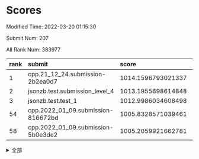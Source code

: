 # Scores

Modified Time: 2022-03-20 01:15:30

Submit Num: 207

All Rank Num: 383977

| rank |               submit               |       score        |       sigma        | pk_num |
| :--- | :--------------------------------- | :----------------- | :----------------- | :----- |
| 1    | cpp.21_12_24.submission-2b2ea0d7   | 1014.1596793021337 | 0.8126853515020449 | 7420   |
| 2    | jsonzb.test.submission_level_4     | 1013.1955698614848 | 0.8009256432500838 | 7419   |
| 3    | jsonzb.test.test_1                 | 1012.9986034608498 | 0.7820318551486127 | 7422   |
| 54   | cpp.2022_01_09.submission-816672bd | 1005.8328571039461 | 0.7248792810598071 | 7419   |
| 58   | cpp.2022_01_09.submission-5b0e3de2 | 1005.2059921662781 | 0.7318213249425298 | 7423   |


<details>
<summary>全部</summary>

| rank |                 submit                 |       score        |       sigma        | pk_num |
| :--- | :------------------------------------- | :----------------- | :----------------- | :----- |
| 1    | cpp.21_12_24.submission-2b2ea0d7       | 1014.1596793021337 | 0.8126853515020449 | 7420   |
| 2    | jsonzb.test.submission_level_4         | 1013.1955698614848 | 0.8009256432500838 | 7419   |
| 3    | jsonzb.test.test_1                     | 1012.9986034608498 | 0.7820318551486127 | 7422   |
| 4    | gobigger.level_3.submission_level_3_46 | 1011.6326119594293 | 0.7781331178718079 | 7418   |
| 5    | gobigger.level_3.submission_level_3_20 | 1011.2076925573178 | 0.7681039954256773 | 7424   |
| 6    | gobigger.level_3.submission_level_3_40 | 1011.1719775283067 | 0.7823608283228042 | 7420   |
| 7    | gobigger.level_3.submission_level_3_1  | 1011.1643557172732 | 0.7491110537911175 | 7416   |
| 8    | gobigger.level_3.submission_level_3_14 | 1011.0720128143927 | 0.773288798028624  | 7420   |
| 9    | gobigger.level_3.submission_level_3_28 | 1010.9118660712684 | 0.8055612832274055 | 7423   |
| 10   | gobigger.level_3.submission_level_3_15 | 1010.853209354251  | 0.7708613947597734 | 7426   |
| 11   | gobigger.level_3.submission_level_3_49 | 1010.6877092976015 | 0.7771371259781774 | 7418   |
| 12   | gobigger.level_3.submission_level_3_37 | 1010.6457437160082 | 0.7655372231034704 | 7418   |
| 13   | gobigger.level_3.submission_level_3_6  | 1010.5924616101811 | 0.7599361200501349 | 7422   |
| 14   | gobigger.level_3.submission_level_3_18 | 1010.4351348766643 | 0.7494074172558316 | 7423   |
| 15   | gobigger.level_3.submission_level_3_0  | 1010.43503906535   | 0.7244988047645872 | 7420   |
| 16   | gobigger.level_3.submission_level_3_5  | 1010.3704957784071 | 0.7706532515931235 | 7421   |
| 17   | gobigger.level_3.submission_level_3_32 | 1010.3259331912853 | 0.7502006957885397 | 7421   |
| 18   | gobigger.level_3.submission_level_3_43 | 1010.3235124062724 | 0.749443137130878  | 7420   |
| 19   | gobigger.level_3.submission_level_3_29 | 1010.3090817055438 | 0.7392949813698034 | 7415   |
| 20   | gobigger.level_3.submission_level_3_3  | 1010.2523382044803 | 0.76556206327992   | 7419   |
| 21   | gobigger.level_3.submission_level_3_47 | 1010.1874849545683 | 0.7534885105816156 | 7421   |
| 22   | gobigger.level_3.submission_level_3_36 | 1010.1793259303623 | 0.7599943573468257 | 7418   |
| 23   | gobigger.level_3.submission_level_3_12 | 1010.1556394023229 | 0.7353499093043812 | 7418   |
| 24   | gobigger.level_3.submission_level_3_38 | 1010.1395751617575 | 0.7310870024669884 | 7425   |
| 25   | gobigger.level_3.submission_level_3_21 | 1010.1221554746767 | 0.7584276419377985 | 7424   |
| 26   | gobigger.level_3.submission_level_3_44 | 1010.1208412660148 | 0.7624542761273466 | 7420   |
| 27   | gobigger.level_3.submission_level_3_45 | 1010.07062339621   | 0.755290461942934  | 7416   |
| 28   | gobigger.level_3.submission_level_3_16 | 1010.0510612002212 | 0.7516860374614114 | 7425   |
| 29   | gobigger.level_3.submission_level_3_19 | 1010.0396229558352 | 0.7460172640677311 | 7424   |
| 30   | gobigger.level_3.submission_level_3_31 | 1010.0158047271221 | 0.7505730651568212 | 7412   |
| 31   | gobigger.level_3.submission_level_3_33 | 1009.9634444755188 | 0.7493154192174594 | 7418   |
| 32   | gobigger.level_3.submission_level_3_27 | 1009.9216184282405 | 0.766702826786985  | 7426   |
| 33   | gobigger.level_3.submission_level_3_10 | 1009.9030727076236 | 0.7627886333416173 | 7421   |
| 34   | gobigger.level_3.submission_level_3_22 | 1009.7946758103485 | 0.7273082402179807 | 7422   |
| 35   | gobigger.level_3.submission_level_3_13 | 1009.6685553996781 | 0.7637825613891892 | 7424   |
| 36   | gobigger.level_3.submission_level_3_25 | 1009.6568663435188 | 0.7547219532525914 | 7419   |
| 37   | gobigger.level_3.submission_level_3_34 | 1009.5884083635993 | 0.7756883228451759 | 7419   |
| 38   | gobigger.level_3.submission_level_3_26 | 1009.430035547934  | 0.7483611634050447 | 7414   |
| 39   | gobigger.level_3.submission_level_3_4  | 1009.4148784963979 | 0.7414425133634821 | 7421   |
| 40   | gobigger.level_3.submission_level_3_7  | 1009.3878024592154 | 0.7542123126814222 | 7419   |
| 41   | gobigger.level_3.submission_level_3_30 | 1009.2819279288719 | 0.7609566310525047 | 7419   |
| 42   | gobigger.level_3.submission_level_3_35 | 1009.2289552611917 | 0.7344194535579962 | 7420   |
| 43   | gobigger.level_3.submission_level_3_9  | 1009.2288701576354 | 0.7732526678724658 | 7416   |
| 44   | gobigger.level_3.submission_level_3_42 | 1009.2267345140873 | 0.7519842161801097 | 7420   |
| 45   | gobigger.level_3.submission_level_3_23 | 1009.1859050182959 | 0.7487918385757076 | 7420   |
| 46   | gobigger.level_3.submission_level_3_2  | 1009.1843099374612 | 0.7437424059402536 | 7419   |
| 47   | gobigger.level_3.submission_level_3_24 | 1009.0277306774846 | 0.7560614112692555 | 7418   |
| 48   | gobigger.level_3.submission_level_3_8  | 1008.9501119130376 | 0.7506495199244242 | 7421   |
| 49   | gobigger.level_3.submission_level_3_39 | 1008.4871470239947 | 0.734404149254296  | 7424   |
| 50   | gobigger.level_3.submission_level_3_11 | 1008.3975160875616 | 0.7597594940867163 | 7422   |
| 51   | gobigger.level_3.submission_level_3_17 | 1008.3538636006783 | 0.7588265074954723 | 7424   |
| 52   | gobigger.level_3.submission_level_3_41 | 1008.156990578998  | 0.7468303131877702 | 7415   |
| 53   | gobigger.level_3.submission_level_3_48 | 1008.0863119686809 | 0.7593049720018675 | 7415   |
| 54   | cpp.2022_01_09.submission-816672bd     | 1005.8328571039461 | 0.7248792810598071 | 7419   |
| 55   | gobigger.level_1.submission_level_1_25 | 1005.6439572788313 | 0.7292951583564807 | 7419   |
| 56   | gobigger.level_1.submission_level_1_46 | 1005.2476784185288 | 0.7335211011063867 | 7415   |
| 57   | gobigger.level_1.submission_level_1_39 | 1005.2432995466779 | 0.7383554463562725 | 7421   |
| 58   | cpp.2022_01_09.submission-5b0e3de2     | 1005.2059921662781 | 0.7318213249425298 | 7423   |
| 59   | gobigger.level_1.submission_level_1_23 | 1004.9714181689593 | 0.7244963349669439 | 7420   |
| 60   | gobigger.level_1.submission_level_1_14 | 1004.7325434407985 | 0.7273281591357957 | 7421   |
| 61   | gobigger.level_1.submission_level_1_32 | 1004.5902347332872 | 0.7117481212854452 | 7421   |
| 62   | gobigger.level_1.submission_level_1_3  | 1004.5541543467165 | 0.7288806968292826 | 7423   |
| 63   | gobigger.level_1.submission_level_1_29 | 1004.3820609019283 | 0.7278336324077538 | 7419   |
| 64   | gobigger.level_1.submission_level_1_16 | 1004.3478583802856 | 0.7191998832401808 | 7422   |
| 65   | gobigger.level_1.submission_level_1_5  | 1004.3229085177393 | 0.7154807320108506 | 7420   |
| 66   | gobigger.level_1.submission_level_1_49 | 1004.1652736540277 | 0.7136921749314465 | 7419   |
| 67   | gobigger.level_1.submission_level_1_36 | 1004.1525492238046 | 0.7190398131404848 | 7417   |
| 68   | gobigger.level_1.submission_level_1_41 | 1004.0343420081372 | 0.7224239757427638 | 7416   |
| 69   | gobigger.level_1.submission_level_1_38 | 1003.9598568690723 | 0.7187718565884419 | 7420   |
| 70   | gobigger.level_1.submission_level_1_43 | 1003.959580006273  | 0.7120828080817169 | 7422   |
| 71   | gobigger.level_1.submission_level_1_13 | 1003.8281106607403 | 0.7133993664998446 | 7418   |
| 72   | gobigger.level_1.submission_level_1_48 | 1003.8017052278556 | 0.7074703895086819 | 7421   |
| 73   | gobigger.level_1.submission_level_1_0  | 1003.7238072069404 | 0.716166140191592  | 7420   |
| 74   | gobigger.level_1.submission_level_1_30 | 1003.6574197102036 | 0.7247491921646217 | 7422   |
| 75   | gobigger.level_1.submission_level_1_1  | 1003.6074482286608 | 0.7149914062470688 | 7412   |
| 76   | gobigger.level_1.submission_level_1_21 | 1003.5380631443813 | 0.7084237832960729 | 7418   |
| 77   | gobigger.level_1.submission_level_1_7  | 1003.5203968733131 | 0.7181185414789095 | 7429   |
| 78   | gobigger.level_1.submission_level_1_35 | 1003.4824093896601 | 0.7146585659817183 | 7411   |
| 79   | gobigger.level_1.submission_level_1_44 | 1003.4455877903854 | 0.7164974425608275 | 7426   |
| 80   | gobigger.level_1.submission_level_1_45 | 1003.3769641570985 | 0.7069818381848012 | 7425   |
| 81   | gobigger.level_1.submission_level_1_10 | 1003.3210964521106 | 0.7134982336946517 | 7416   |
| 82   | gobigger.level_1.submission_level_1_27 | 1003.3187200865667 | 0.7139243869475278 | 7420   |
| 83   | gobigger.level_1.submission_level_1_37 | 1003.1653638577694 | 0.7147352048810127 | 7418   |
| 84   | gobigger.level_1.submission_level_1_28 | 1003.1034311797418 | 0.7226116154598987 | 7423   |
| 85   | gobigger.level_1.submission_level_1_22 | 1003.0889817296493 | 0.7128012953598841 | 7419   |
| 86   | gobigger.level_1.submission_level_1_8  | 1003.0525785353344 | 0.720800218527263  | 7428   |
| 87   | gobigger.level_1.submission_level_1_40 | 1003.0205264600072 | 0.7112042565843192 | 7418   |
| 88   | gobigger.level_1.submission_level_1_15 | 1002.9814298848644 | 0.7162414465947256 | 7424   |
| 89   | gobigger.level_1.submission_level_1_42 | 1002.9562714283403 | 0.7181620759766076 | 7414   |
| 90   | gobigger.level_1.submission_level_1_2  | 1002.9441659658447 | 0.7125198816988575 | 7418   |
| 91   | gobigger.level_1.submission_level_1_19 | 1002.9032292862552 | 0.7156883753604133 | 7418   |
| 92   | gobigger.level_1.submission_level_1_47 | 1002.7263875933103 | 0.7135161325545476 | 7418   |
| 93   | gobigger.level_1.submission_level_1_18 | 1002.674620827957  | 0.7337356677097887 | 7418   |
| 94   | gobigger.level_1.submission_level_1_6  | 1002.6144259026509 | 0.7152777566664426 | 7420   |
| 95   | gobigger.level_1.submission_level_1_34 | 1002.5805382222684 | 0.7130104596458751 | 7417   |
| 96   | gobigger.level_1.submission_level_1_24 | 1002.5738941072132 | 0.7137401855108602 | 7414   |
| 97   | gobigger.level_1.submission_level_1_33 | 1002.5501385745987 | 0.7101396560145923 | 7417   |
| 98   | gobigger.level_1.submission_level_1_20 | 1002.4564915791801 | 0.7105457692485031 | 7423   |
| 99   | gobigger.level_1.submission_level_1_12 | 1002.4004192328769 | 0.7115410432011406 | 7422   |
| 100  | gobigger.level_1.submission_level_1_11 | 1002.219002166762  | 0.7106736347723895 | 7416   |
| 101  | gobigger.level_1.submission_level_1_4  | 1002.1885386023382 | 0.7209013449818009 | 7421   |
| 102  | gobigger.level_1.submission_level_1_17 | 1001.9452621309175 | 0.7256615694200519 | 7418   |
| 103  | gobigger.level_1.submission_level_1_31 | 1001.4915652511537 | 0.7089875876175337 | 7420   |
| 104  | gobigger.level_1.submission_level_1_26 | 1001.4857007573517 | 0.7063043177268604 | 7421   |
| 105  | gobigger.level_1.submission_level_1_9  | 1001.1367767241002 | 0.7133804706040141 | 7418   |
| 106  | gobigger.random.submission_random_46   | 997.8470611713605  | 0.7080301557825504 | 7419   |
| 107  | gobigger.random.submission_random_8    | 997.0553285686776  | 0.7086220446882842 | 7416   |
| 108  | gobigger.random.submission_random_22   | 997.0232321784337  | 0.6943791888417871 | 7422   |
| 109  | gobigger.random.submission_random_32   | 996.9888626728512  | 0.7117084717513502 | 7421   |
| 110  | gobigger.random.submission_random_12   | 996.9769782359238  | 0.7081307829405595 | 7423   |
| 111  | gobigger.random.submission_random_9    | 996.7957386174257  | 0.7027667889212302 | 7421   |
| 112  | gobigger.random.submission_random_13   | 996.7853832020104  | 0.7173433244168915 | 7421   |
| 113  | gobigger.random.submission_random_28   | 996.6891156939365  | 0.7040352124013377 | 7415   |
| 114  | gobigger.random.submission_random_38   | 996.6854774651517  | 0.7182661523691467 | 7417   |
| 115  | gobigger.random.submission_random_36   | 996.6821642980768  | 0.7240659842013476 | 7421   |
| 116  | gobigger.random.submission_random_37   | 996.5522433944791  | 0.7158518892615623 | 7421   |
| 117  | gobigger.random.submission_random_20   | 996.505603209038   | 0.7077340466160669 | 7424   |
| 118  | gobigger.random.submission_random_17   | 996.4559021335658  | 0.696582892684735  | 7417   |
| 119  | gobigger.random.submission_random_6    | 996.3663644716194  | 0.7090976661738376 | 7420   |
| 120  | gobigger.random.submission_random_7    | 996.3457316037069  | 0.6986514339366073 | 7420   |
| 121  | gobigger.random.submission_random_11   | 996.3076422870644  | 0.7082646505954691 | 7422   |
| 122  | gobigger.random.submission_random_1    | 996.2555354599715  | 0.6923125633328594 | 7417   |
| 123  | gobigger.random.submission_random_23   | 996.2487900803004  | 0.7102571451227822 | 7418   |
| 124  | gobigger.random.submission_random_5    | 996.1325854516596  | 0.7207100955194676 | 7421   |
| 125  | gobigger.random.submission_random_19   | 996.1067095188446  | 0.7188132785446375 | 7421   |
| 126  | gobigger.random.submission_random_21   | 996.1016780411009  | 0.7152640070628379 | 7424   |
| 127  | gobigger.random.submission_random_41   | 996.095747712447   | 0.7012557325351985 | 7418   |
| 128  | gobigger.random.submission_random_3    | 996.0944929798808  | 0.7033128843275701 | 7420   |
| 129  | gobigger.random.submission_random_45   | 996.025015315559   | 0.7034286822323678 | 7419   |
| 130  | gobigger.random.submission_random_16   | 996.0040643298371  | 0.7179440371316393 | 7415   |
| 131  | gobigger.random.submission_random_47   | 995.9708298597517  | 0.7119586930363576 | 7420   |
| 132  | gobigger.random.submission_random_35   | 995.8959955235754  | 0.7217739620799707 | 7420   |
| 133  | gobigger.random.submission_random_18   | 995.8850705832169  | 0.7162406063877046 | 7426   |
| 134  | gobigger.random.submission_random_49   | 995.8847614722599  | 0.7131155030871954 | 7416   |
| 135  | gobigger.random.submission_random_0    | 995.8654521901051  | 0.7110948640169176 | 7423   |
| 136  | gobigger.random.submission_random_42   | 995.8305447969351  | 0.711576285001226  | 7419   |
| 137  | gobigger.random.submission_random_34   | 995.8134579076319  | 0.7109769171912786 | 7416   |
| 138  | gobigger.random.submission_random_39   | 995.809580673968   | 0.7284690674540367 | 7422   |
| 139  | gobigger.random.submission_random_31   | 995.7090007968939  | 0.7055445327825821 | 7422   |
| 140  | gobigger.random.submission_random_27   | 995.6330193219635  | 0.7185595456258953 | 7420   |
| 141  | gobigger.random.submission_random_2    | 995.6051031505316  | 0.7204295390719996 | 7420   |
| 142  | gobigger.random.submission_random_30   | 995.579043186196   | 0.7167944817053167 | 7420   |
| 143  | gobigger.random.submission_random_26   | 995.5535297297452  | 0.7105416134646367 | 7423   |
| 144  | gobigger.random.submission_random_40   | 995.4563923903287  | 0.7169666917592871 | 7423   |
| 145  | gobigger.random.submission_random_29   | 995.4437398822954  | 0.725264436857963  | 7416   |
| 146  | gobigger.random.submission_random_48   | 995.3915879987786  | 0.7131581230980346 | 7422   |
| 147  | gobigger.random.submission_random_24   | 995.3798451055408  | 0.7196147933274268 | 7420   |
| 148  | gobigger.random.submission_random_43   | 995.2689328460996  | 0.710798267227931  | 7414   |
| 149  | gobigger.random.submission_random_33   | 995.2008749543596  | 0.710757307292009  | 7426   |
| 150  | gobigger.random.submission_random_15   | 995.1995715441266  | 0.7231792175529792 | 7418   |
| 151  | gobigger.random.submission_random_25   | 995.1058408451199  | 0.7105324932500361 | 7419   |
| 152  | gobigger.random.submission_random_14   | 995.0886433246094  | 0.7106116005438435 | 7420   |
| 153  | gobigger.random.submission_random_44   | 995.0732039105479  | 0.7221796159480214 | 7418   |
| 154  | gobigger.random.submission_random_4    | 994.849047131164   | 0.7126590314457536 | 7423   |
| 155  | gobigger.random.submission_random_10   | 994.7492702848754  | 0.7178904954446741 | 7418   |
| 156  | gobigger.level_2.submission_level_2_30 | 994.0540005766002  | 0.7255123924721071 | 7421   |
| 157  | gobigger.level_2.submission_level_2_48 | 993.4625412724472  | 0.7369588048628889 | 7420   |
| 158  | gobigger.level_2.submission_level_2_37 | 993.3636280920027  | 0.7569754582612465 | 7420   |
| 159  | gobigger.level_2.submission_level_2_45 | 993.2288654562589  | 0.7243209553833972 | 7422   |
| 160  | gobigger.level_2.submission_level_2_8  | 993.1261647134546  | 0.7348505634557275 | 7417   |
| 161  | gobigger.level_2.submission_level_2_5  | 993.0629893757965  | 0.7418175720409145 | 7416   |
| 162  | gobigger.level_2.submission_level_2_22 | 993.026010888226   | 0.7535697364379448 | 7422   |
| 163  | gobigger.level_2.submission_level_2_39 | 992.9901282109712  | 0.759227438265125  | 7415   |
| 164  | gobigger.level_2.submission_level_2_13 | 992.8581913256404  | 0.7175181393935486 | 7416   |
| 165  | gobigger.level_2.submission_level_2_34 | 992.7941801892314  | 0.7491054193038046 | 7419   |
| 166  | gobigger.level_2.submission_level_2_23 | 992.7071723389518  | 0.7302510915304327 | 7418   |
| 167  | gobigger.level_2.submission_level_2_18 | 992.6454432916905  | 0.7564753614066992 | 7423   |
| 168  | gobigger.level_2.submission_level_2_46 | 992.6304203077341  | 0.7451948832656512 | 7423   |
| 169  | gobigger.level_2.submission_level_2_19 | 992.5774442446972  | 0.7385631033250387 | 7416   |
| 170  | gobigger.level_2.submission_level_2_38 | 992.5325898554684  | 0.7531840881453257 | 7421   |
| 171  | gobigger.level_2.submission_level_2_10 | 992.4122538260291  | 0.7397665438682508 | 7425   |
| 172  | gobigger.level_2.submission_level_2_33 | 992.4026985247446  | 0.7413546456764546 | 7420   |
| 173  | gobigger.level_2.submission_level_2_28 | 992.3286352583301  | 0.7396792903725656 | 7421   |
| 174  | gobigger.level_2.submission_level_2_9  | 992.2420549929345  | 0.7375518810628552 | 7421   |
| 175  | gobigger.level_2.submission_level_2_40 | 992.1712786764931  | 0.7434845170312647 | 7424   |
| 176  | gobigger.level_2.submission_level_2_29 | 992.1193421229646  | 0.7424623423302001 | 7417   |
| 177  | gobigger.level_2.submission_level_2_49 | 992.088064679351   | 0.7436052023951937 | 7421   |
| 178  | gobigger.level_2.submission_level_2_43 | 992.0697989600512  | 0.7392226532333542 | 7420   |
| 179  | gobigger.level_2.submission_level_2_2  | 992.0567255406327  | 0.7489801890818661 | 7422   |
| 180  | gobigger.level_2.submission_level_2_31 | 992.0232762002012  | 0.7377048978562522 | 7422   |
| 181  | gobigger.level_2.submission_level_2_35 | 991.931941102258   | 0.7534285832810194 | 7420   |
| 182  | gobigger.level_2.submission_level_2_21 | 991.9223165593862  | 0.7448373208053999 | 7418   |
| 183  | gobigger.level_2.submission_level_2_32 | 991.8319360777867  | 0.7669885428965305 | 7419   |
| 184  | gobigger.level_2.submission_level_2_4  | 991.8063452696417  | 0.7332403503298139 | 7420   |
| 185  | gobigger.level_2.submission_level_2_20 | 991.7635662359475  | 0.754032285998282  | 7421   |
| 186  | gobigger.level_2.submission_level_2_11 | 991.6210680944821  | 0.7304372040116097 | 7417   |
| 187  | gobigger.level_2.submission_level_2_0  | 991.5067518795754  | 0.7514726039727537 | 7418   |
| 188  | gobigger.level_2.submission_level_2_1  | 991.4905709410481  | 0.7313794467034128 | 7426   |
| 189  | gobigger.level_2.submission_level_2_42 | 991.4503851181925  | 0.7526137997113335 | 7419   |
| 190  | gobigger.level_2.submission_level_2_44 | 991.4496179514205  | 0.7652571974022013 | 7422   |
| 191  | gobigger.level_2.submission_level_2_47 | 991.4164263116859  | 0.7465119640009725 | 7418   |
| 192  | gobigger.level_2.submission_level_2_41 | 991.3771483959667  | 0.7343883156926478 | 7420   |
| 193  | gobigger.level_2.submission_level_2_26 | 991.3406806247958  | 0.7516815764535183 | 7421   |
| 194  | gobigger.level_2.submission_level_2_16 | 991.3314062257477  | 0.7640704806097532 | 7420   |
| 195  | gobigger.level_2.submission_level_2_24 | 991.3302169608712  | 0.7815330091093733 | 7420   |
| 196  | gobigger.level_2.submission_level_2_15 | 991.3194494588186  | 0.7688224676232057 | 7420   |
| 197  | gobigger.level_2.submission_level_2_17 | 991.3119921152612  | 0.7470385481501999 | 7424   |
| 198  | gobigger.level_2.submission_level_2_6  | 991.2642522908261  | 0.7438179878194014 | 7417   |
| 199  | gobigger.level_2.submission_level_2_12 | 991.1478810205382  | 0.7462786023052161 | 7415   |
| 200  | gobigger.level_2.submission_level_2_14 | 991.0600047457802  | 0.7465239541195606 | 7422   |
| 201  | gobigger.level_2.submission_level_2_7  | 991.03833547267    | 0.766835961424771  | 7418   |
| 202  | gobigger.level_2.submission_level_2_27 | 990.8753033401907  | 0.7603105917818109 | 7422   |
| 203  | gobigger.level_2.submission_level_2_25 | 990.842584210758   | 0.781255202895867  | 7420   |
| 204  | gobigger.level_2.submission_level_2_3  | 990.7356276706786  | 0.7694696978924309 | 7417   |
| 205  | gobigger.level_2.submission_level_2_36 | 990.4875554925476  | 0.751034925865911  | 7420   |
| 206  | gobigger.none.submission_none_0        | 976.877277761378   | 1.391260815408791  | 7423   |
| 207  | gobigger.none.submission_none_1        | 974.8507985777712  | 1.6153166054592802 | 7413   |

</details>